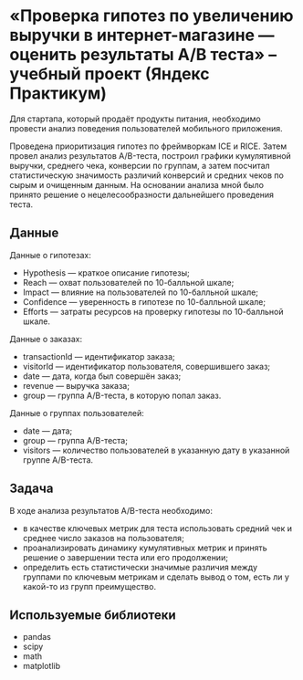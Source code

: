 # «Проверка гипотез по увеличению выручки в интернет-магазине — оценить результаты A/B теста» – учебный проект (Яндекс Практикум)
Для стартапа, который продаёт продукты питания, необходимо провести анализ поведения пользователей мобильного приложения.

Проведена приоритизация гипотез по фреймворкам ICE и RICE. Затем провел анализ
результатов A/B-теста, построил графики кумулятивной выручки, среднего чека,
конверсии по группам, а затем посчитал статистическую значимость различий конверсий
и средних чеков по сырым и очищенным данным. На основании анализа мной было
принято решение о нецелесообразности дальнейшего проведения теста.

## Данные 
Данные о гипотезах: 
- Hypothesis — краткое описание гипотезы;
- Reach — охват пользователей по 10-балльной шкале;
- Impact — влияние на пользователей по 10-балльной шкале;
- Confidence — уверенность в гипотезе по 10-балльной шкале;
- Efforts — затраты ресурсов на проверку гипотезы по 10-балльной шкале.

Данные о заказах:
- transactionId — идентификатор заказа;
- visitorId — идентификатор пользователя, совершившего заказ;
- date — дата, когда был совершён заказ;
- revenue — выручка заказа;
- group — группа A/B-теста, в которую попал заказ.

Данные о группах пользователей:
- date — дата;
- group — группа A/B-теста;
- visitors — количество пользователей в указанную дату в указанной группе A/B-теста.

## Задача
В ходе анализа результатов A/B-теста необходимо:
- в качестве ключевых метрик для теста использовать средний чек и среднее число заказов на пользователя;
- проанализировать динамику кумулятивных метрик и принять решение о завершении теста или его продолжении;
- определить есть статистически значимые различия между группами по ключевым метрикам и сделать вывод о том, есть ли у какой-то из групп преимущество.

## Используемые библиотеки
- pandas
- scipy
- math
- matplotlib
